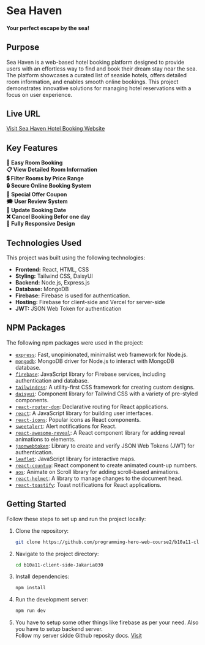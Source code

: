 # Sea Haven
#### Your perfect escape by the sea!

## Purpose
Sea Haven is a web-based hotel booking platform designed to provide users with an effortless way to find and book their dream stay near the sea. The platform showcases a curated list of seaside hotels, offers detailed room information, and enables smooth online bookings. This project demonstrates innovative solutions for managing hotel reservations with a focus on user experience.

## Live URL
[Visit Sea Haven Hotel Booking Website](https://sea-haven-7a097.web.app/)

## Key Features
**🏨 Easy Room Booking** <br>
**📋 View Detailed Room Information** <br>
**💲 Filter Rooms by Price Range** <br>
**🔒 Secure Online Booking System** <br>
**🎫 Special Offer Coupon** <br>
**🗯️ User Review System** <br>
**🧭 Update Booking Date** <br>
**❌ Cancel Booking Befor one day** <br>
**📱 Fully Responsive Design** <br>

## Technologies Used
This project was built using the following technologies:
- **Frontend:** React, HTML, CSS
- **Styling:** Tailwind CSS, DaisyUI
- **Backend:** Node.js, Express.js
- **Database:** MongoDB
- **Firebase:** Firebase is used for authentication.
- **Hosting:** Firebase for client-side and Vercel for server-side
- **JWT:** JSON Web Token for authentication

## **NPM Packages**
The following npm packages were used in the project:

- [`express`](https://www.npmjs.com/package/express): Fast, unopinionated, minimalist web framework for Node.js.
- [`mongodb`](https://www.npmjs.com/package/mongodb): MongoDB driver for Node.js to interact with MongoDB database.
- [`firebase`](https://www.npmjs.com/package/firebase): JavaScript library for Firebase services, including authentication and database.
- [`tailwindcss`](https://www.npmjs.com/package/tailwindcss): A utility-first CSS framework for creating custom designs.
- [`daisyui`](https://www.npmjs.com/package/daisyui): Component library for Tailwind CSS with a variety of pre-styled components.
- [`react-router-dom`](https://www.npmjs.com/package/react-router-dom): Declarative routing for React applications.
- [`react`](https://www.npmjs.com/package/react): A JavaScript library for building user interfaces.
- [`react-icons`](https://www.npmjs.com/package/react-icons): Popular icons as React components.
- [`sweetalert`](https://www.npmjs.com/package/sweetalert): Alert notifications for React.
- [`react-awesome-reveal`](https://www.npmjs.com/package/react-awesome-reveal): A React component library for adding reveal animations to elements.
- [`jsonwebtoken`](https://www.npmjs.com/package/jsonwebtoken): Library to create and verify JSON Web Tokens (JWT) for authentication.
- [`leaflet`](https://www.npmjs.com/package/leaflet): JavaScript library for interactive maps.
- [`react-countup`](https://www.npmjs.com/package/react-countup): React component to create animated count-up numbers.
- [`aos`](https://www.npmjs.com/package/aos): Animate on Scroll library for adding scroll-based animations.
- [`react-helmet`](https://www.npmjs.com/package/react-helmet): A library to manage changes to the document head.
- [`react-toastify`](https://www.npmjs.com/package/react-toastify): Toast notifications for React applications.

## Getting Started
Follow these steps to set up and run the project locally:

1. Clone the repository:
   ```bash
   git clone https://github.com/programming-hero-web-course2/b10a11-client-side-Jakaria030
   ```
2. Navigate to the project directory:
   ```bash
   cd b10a11-client-side-Jakaria030
   ```
3. Install dependencies:
   ```bash
   npm install
   ```
4. Run the development server:
   ```bash
   npm run dev
   ```
5. You have to setup some other things like firebase as per your need. Also you have to setup backend server. <br>
   Follow my server sidde Github reposity docs.
[Visit](https://github.com/programming-hero-web-course2/b10a11-server-side-Jakaria030)


